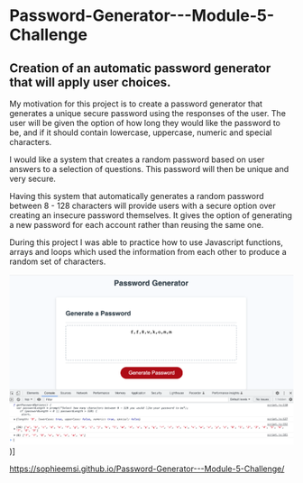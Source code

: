 # Password-Generator---Module-5-Challenge

## Creation of an automatic password generator that will apply user choices.

My motivation for this project is to create a password generator that generates a unique secure password using the responses of the user. The user will be given the option of how long they would like the password to be, and if it should contain lowercase, uppercase, numeric and special characters. 

I would like a system that creates a random password based on user answers to a selection of questions. This password will then be unique and very secure.

Having this system that automatically generates a random password between 8 - 128 characters will provide users with a secure option over creating an insecure password themselves. It gives the option of generating a new password for each account rather than reusing the same one.

During this project I was able to practice how to use Javascript functions, arrays and loops which used the information from each other to produce a random set of characters. 

![Alt text](Assets/Screenshot%202023-03-21%20at%2018.45.41.png))]

https://sophieemsi.github.io/Password-Generator---Module-5-Challenge/

